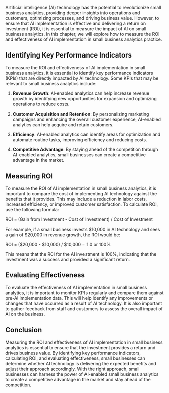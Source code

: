 
Artificial intelligence (AI) technology has the potential to revolutionize small business analytics, providing deeper insights into operations and customers, optimizing processes, and driving business value. However, to ensure that AI implementation is effective and delivering a return on investment (ROI), it is essential to measure the impact of AI on small business analytics. In this chapter, we will explore how to measure the ROI and effectiveness of AI implementation in small business analytics practice.

Identifying Key Performance Indicators
--------------------------------------

To measure the ROI and effectiveness of AI implementation in small business analytics, it is essential to identify key performance indicators (KPIs) that are directly impacted by AI technology. Some KPIs that may be relevant to small business analytics include:

1. **Revenue Growth**: AI-enabled analytics can help increase revenue growth by identifying new opportunities for expansion and optimizing operations to reduce costs.

2. **Customer Acquisition and Retention**: By personalizing marketing campaigns and enhancing the overall customer experience, AI-enabled analytics can help acquire and retain customers.

3. **Efficiency**: AI-enabled analytics can identify areas for optimization and automate routine tasks, improving efficiency and reducing costs.

4. **Competitive Advantage**: By staying ahead of the competition through AI-enabled analytics, small businesses can create a competitive advantage in the market.

Measuring ROI
-------------

To measure the ROI of AI implementation in small business analytics, it is important to compare the cost of implementing AI technology against the benefits that it provides. This may include a reduction in labor costs, increased efficiency, or improved customer satisfaction. To calculate ROI, use the following formula:

ROI = (Gain from Investment - Cost of Investment) / Cost of Investment

For example, if a small business invests $10,000 in AI technology and sees a gain of $20,000 in revenue growth, the ROI would be:

ROI = ($20,000 - $10,000) / $10,000 = 1.0 or 100%

This means that the ROI for the AI investment is 100%, indicating that the investment was a success and provided a significant return.

Evaluating Effectiveness
------------------------

To evaluate the effectiveness of AI implementation in small business analytics, it is important to monitor KPIs regularly and compare them against pre-AI implementation data. This will help identify any improvements or changes that have occurred as a result of AI technology. It is also important to gather feedback from staff and customers to assess the overall impact of AI on the business.

Conclusion
----------

Measuring the ROI and effectiveness of AI implementation in small business analytics is essential to ensure that the investment provides a return and drives business value. By identifying key performance indicators, calculating ROI, and evaluating effectiveness, small businesses can determine whether AI technology is delivering the expected benefits and adjust their approach accordingly. With the right approach, small businesses can harness the power of AI-enabled small business analytics to create a competitive advantage in the market and stay ahead of the competition.
